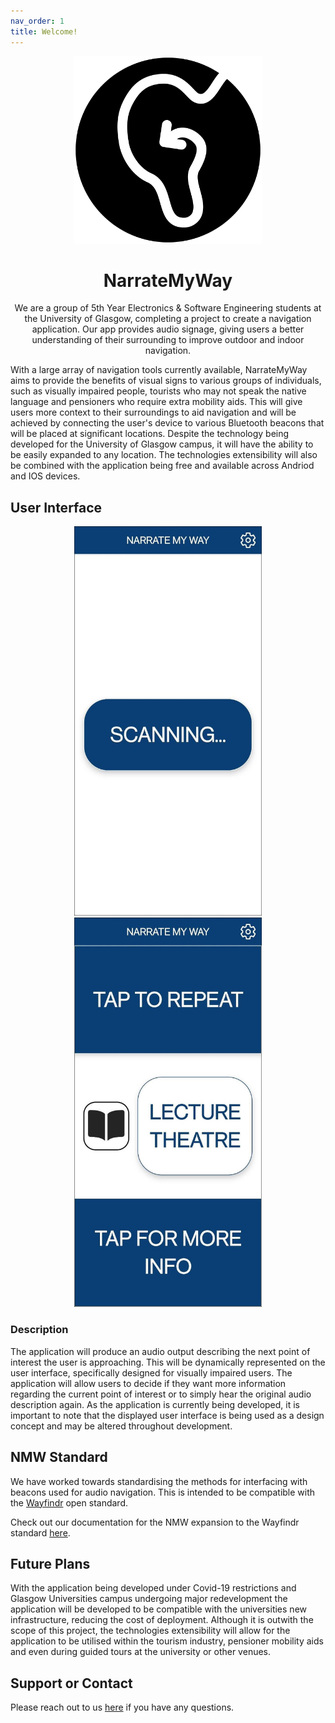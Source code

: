 ```yaml
---
nav_order: 1
title: Welcome!
---
```


<div align="center"> 
  <img src="images/logo.svg" alt="Logo for NarrateMyWay" width="300">
</div>

<div align="center"> 
  <h1 class="fw-300">NarrateMyWay</h1>
</div>

<div align="center" class="fs-6 fw-300"> 
  We are a group of 5th Year Electronics & Software Engineering students at the University of Glasgow, completing a project to create a navigation application. Our app provides audio signage, giving users a better understanding of their surrounding to improve outdoor and indoor navigation.
</div>

With a large array of navigation tools currently available, NarrateMyWay aims to provide the benefits of visual signs to various groups of individuals, such as visually impaired people, tourists who may not speak the native language and pensioners who require extra mobility aids. This will give users more context to their surroundings to aid navigation and will be achieved by connecting the user's device to various Bluetooth beacons that will be placed at significant locations. Despite the technology being developed for the University of Glasgow campus, it will have the ability to be easily expanded to any location. The technologies extensibility will also be combined with the application being free and available across Andriod and IOS devices.

## User Interface

<div align="center" display="flex" justify-content="space-between"> 
  <img src="./images/screenshots/scanning-screen.jpg" alt="Logo for NarrateMyWay" width="300">
  <img src="./images/screenshots/info-screen.jpg" alt="Logo for NarrateMyWay" width="300">
</div>

### Description

The application will produce an audio output describing the next point of interest the user is approaching. This will be dynamically represented on the user interface, specifically designed for visually impaired users. The application will allow users to decide if they want more information regarding the current point of interest or to simply hear the original audio description again. As the application is currently being developed, it is important to note that the displayed user interface is being used as a design concept and may be altered throughout development. 

## NMW Standard
We have worked towards standardising the methods for interfacing with beacons used for audio navigation. This is intended to be compatible with the [Wayfindr](https://www.wayfindr.net/) open standard.

Check out our documentation for the NMW expansion to the Wayfindr standard [here](/NMW-Standard).

## Future Plans

With the application being developed under Covid-19 restrictions and Glasgow Universities campus undergoing major redevelopment the application will be developed to be compatible with the universities new infrastructure, reducing the cost of deployment. Although it is outwith the scope of this project, the technologies extensibility will allow for the application to be utilised within the tourism industry, pensioner mobility aids and even during guided tours at the university or other venues. 

## Support or Contact

Please reach out to us [here](/about-us) if you have any questions.
